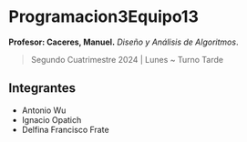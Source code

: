 # Programacion3Equipo13

**Profesor: Caceres, Manuel.**
_Diseño y Análisis de Algoritmos_. 
> Segundo Cuatrimestre 2024 | Lunes ~ Turno Tarde

## Integrantes
* Antonio Wu
* Ignacio Opatich
* Delfina Francisco Frate
